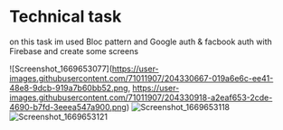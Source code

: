 # Technical task

on this task im used Bloc pattern and Google auth & facbook auth with Firebase and create some screens


![Screenshot_1669653077](https://user-images.githubusercontent.com/71011907/204330667-019a6e6c-ee41-48e8-9dcb-919a7b60bb52.png, https://user-images.githubusercontent.com/71011907/204330918-a2eaf653-2cde-4690-b7fd-3eeea547a900.png) ![Screenshot_1669653118](https://user-images.githubusercontent.com/71011907/204330918-a2eaf653-2cde-4690-b7fd-3eeea547a900.png) ![Screenshot_1669653121](https://user-images.githubusercontent.com/71011907/204330950-8414a0d9-7f91-44a2-858b-1ff929d794e4.png)

